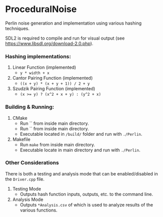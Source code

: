 # ProceduralNoise

Perlin noise generation and implementation using various hashing techniques.

SDL2 is required to compile and run for visual output (see https://www.libsdl.org/download-2.0.php).

### Hashing implementations:

  1. Linear Function (implemented)
      - `y * width + x`
  2. Cantor Pairing Function (implemented)
      - `((x + y) * (x + y + 1)) / 2 + y`
  3. Szudzik Pairing Function (implemented)
      - `(x >= y) ? (x^2 + x + y) : (y^2 + x)`

### Building & Running:

  1. CMake
      - Run   `` from inside main directory.
      - Run  `` from inside main directory.
      - Executable located in `/build/` folder and run with `./Perlin`.
  2. Makefile
      - Run `make` from inside main directory.
      - Executable locate in main directory and run with `./Perlin`.

### Other Considerations

There is both a testing and analysis mode that can be enabled/disabled in the `Driver.cpp` file. 

  1. Testing Mode
      - Outputs hash function inputs, outputs, etc. to the command line.
  2. Analysis Mode
      - Outputs `*Analysis.csv` of which is used to analyze results of the various functions.
